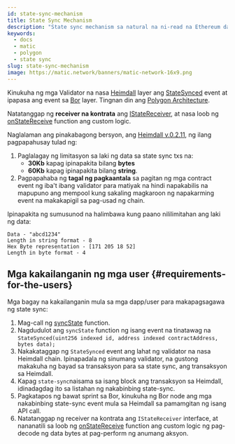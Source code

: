 ```yaml
---
id: state-sync-mechanism
title: State Sync Mechanism
description: "State sync mechanism sa natural na ni-read na Ethereum data."
keywords:
  - docs
  - matic
  - polygon
  - state sync
slug: state-sync-mechanism
image: https://matic.network/banners/matic-network-16x9.png
---
```


Kinukuha ng mga Validator na nasa [Heimdall](../../glossary#heimdall) layer ang [StateSynced](https://github.com/maticnetwork/contracts/blob/a4c26d59ca6e842af2b8d2265be1da15189e29a4/contracts/root/stateSyncer/StateSender.sol#L24) event at ipapasa ang event sa [Bor](../../glossary#bor) layer. Tingnan din ang [Polygon Architecture](../../../pos/polygon-architecture).

Natatanggap ng **receiver na kontrata** ang [IStateReceiver](https://github.com/maticnetwork/genesis-contracts/blob/master/contracts/IStateReceiver.sol), at nasa loob ng [onStateReceive](https://github.com/maticnetwork/genesis-contracts/blob/05556cfd91a6879a8190a6828428f50e4912ee1a/contracts/IStateReceiver.sol#L5) function ang custom logic.

Naglalaman ang pinakabagong bersyon, ang [Heimdall v.0.2.11](https://github.com/maticnetwork/heimdall/releases/tag/v0.2.11), ng ilang pagpapahusay tulad ng:
1. Paglalagay ng limitasyon sa laki ng data sa state sync txs na:
    * **30Kb** kapag ipinapakita bilang **bytes**
    * **60Kb** kapag ipinapakita bilang **string**.
2. Pagpapahaba ng **tagal ng pagkaantala** sa pagitan ng mga contract event ng iba't ibang validator para matiyak na hindi napakabilis na mapupuno ang mempool kung sakaling magkaroon ng napakarming event na makakapigil sa pag-usad ng chain.

Ipinapakita ng sumusunod na halimbawa kung paano nililimitahan ang laki ng data:

```
Data - "abcd1234"
Length in string format - 8
Hex Byte representation - [171 205 18 52]
Length in byte format - 4
```

## Mga kakailanganin ng mga user {#requirements-for-the-users}

Mga bagay na kakailanganin mula sa mga dapp/user para makapagsagawa ng state sync:

1. Mag-call ng [syncState](https://github.com/maticnetwork/contracts/blob/19163ddecf91db17333859ae72dd73c91bee6191/contracts/root/stateSyncer/StateSender.sol#L33) function.
2. Nagdudulot ang `syncState` function ng isang event na tinatawag na `StateSynced(uint256 indexed id, address indexed contractAddress, bytes data);`
3. Nakakataggap ng `StateSynced` event ang lahat ng validator na nasa Heimdall chain. Ipinapadala ng sinumang validator, na gustong makakuha ng bayad sa transaksyon para sa state sync, ang transaksyon sa Heimdall.
4. Kapag `state-sync`naisama sa isang block ang transaksyon sa Heimdall, idinadagdag ito sa listahan ng nakabinbing state-sync.
5. Pagkatapos ng bawat sprint sa Bor, kinukuha ng Bor node ang mga nakabinbing state-sync event mula sa Heimdall sa pamamgitan ng isang API call.
6. Natatanggap ng receiver na kontrata ang `IStateReceiver` interface, at nananatili sa loob ng [onStateReceive](https://github.com/maticnetwork/genesis-contracts/blob/master/contracts/IStateReceiver.sol) function ang custom logic ng pag-decode ng data bytes at pag-perform ng anumang aksyon.
